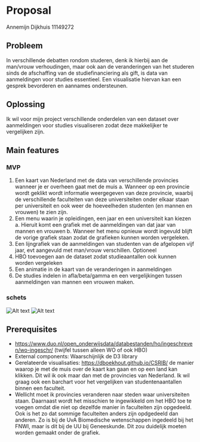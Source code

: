 # Proposal
Annemijn Dijkhuis 11149272


## Probleem
In verschillende debatten rondom studeren, denk ik hierbij aan de man/vrouw verhoudingen, maar ook aan de veranderingen van het studeren sinds de afschaffing van de studiefinanciering als gift, is data van aanmeldingen voor studies essentieel. Een visualisatie hiervan kan een gesprek bevorderen en aannames ondersteunen.

## Oplossing
Ik wil voor mijn project verschillende onderdelen van een dataset over aanmeldingen voor studies visualiseren zodat deze makkelijker te vergelijken zijn.


## Main features
### MVP
1)	Een kaart van Nederland met de data van verschillende provincies wanneer je er overheen gaat met de muis
a.	Wanneer op een provincie wordt geklikt wordt informatie weergegeven van deze provincie, waarbij de verschillende faculteiten van deze universiteiten onder elkaar staan per universiteit en ook weer de hoeveelheden studenten (en mannen en vrouwen) te zien zijn.
2)	Een menu waarin je opleidingen, een jaar en een universiteit kan kiezen
a.	Hieruit komt een grafiek met de aanmeldingen van dat jaar van mannen en vrouwen
b.	Wanneer het menu opnieuw wordt ingevuld blijft de vorige grafiek staan zodat de grafieken kunnen worden vergeleken.
3)	Een lijngrafiek van de aanmeldingen van studenten van de afgelopen vijf jaar, evt aangevuld met man/vrouw verschillen.
Optioneel
1)	HBO toevoegen aan de dataset zodat studieaantallen ook kunnen worden vergeleken
2)	Een animatie in de kaart van de veranderingen in aanmeldingen
3)	De studies indelen in afla/beta/gamma en een vergelijkingen tussen aanmeldingen van mannen een vrouwen maken.



### schets
![Alt text](https://user-images.githubusercontent.com/43959303/50844788-cb045d00-136b-11e9-9276-da8a5a1f419f.png)
![Alt text](https://user-images.githubusercontent.com/43959303/50844819-d9527900-136b-11e9-9d88-07e7dfaa18ee.png)

## Prerequisites
-	https://www.duo.nl/open_onderwijsdata/databestanden/ho/ingeschreven/wo-ingeschr/ (twijfel tussen alleen WO of ook HBO)
-	External components: Waarschijnlijk de D3 library
-	Gerelateerde visualisaties: https://dboekhout.github.io/CSRIB/  de manier waarop je met de muis over de kaart kan gaan en op een land kan klikken. Dit wil ik ook maar dan met de provincies van Nederland. Ik wil graag ook een barchart voor het vergelijken van studentenaantallen binnen een faculteit.
-	Wellicht moet ik provincies veranderen naar steden waar universiteiten staan. Daarnaast wordt het misschien te ingewikkeld om het HBO toe te voegen omdat die niet op dezelfde manier in faculteiten zijn opgedeeld. Ook is het zo dat sommige faculteiten anders zijn opdgedeeld dan anderen. Zo is bij de UvA Biomedische wetenschappen ingedeeld bij het FNWI, maar is dit bij de UU bij Geneeskunde. Dit zou duidelijk moeten worden gemaakt onder de grafiek.   
